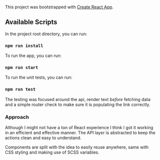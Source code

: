 This project was bootstrapped with [Create React App](https://github.com/facebook/create-react-app).

## Available Scripts

In the project root directory, you can run:

### `npm run install`

To run the app, you can run:

### `npm run start`

To run the unit tests, you can run:

### `npm run test`

The testing was focused around the api, render text _before_ fetching data and a simple router check to make sure it is populating the link correctly.

### Approach

Although I might not have a ton of React experience I think I got it working in an efficient and effective manner. The API layer is abstracted to keep the actions clean and easy to understand.

Components are split with the idea to easily reuse anywhere, same with CSS styling and making use of SCSS variables.
